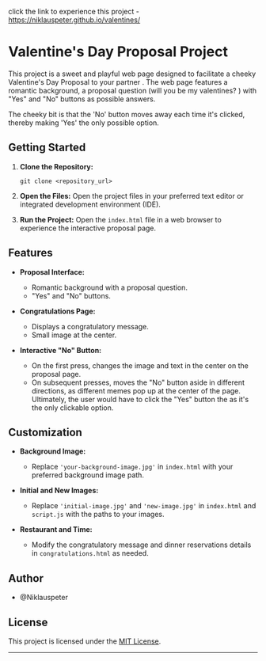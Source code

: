 click the link to experience this project - https://niklauspeter.github.io/valentines/

# Valentine's Day Proposal Project

This project is a sweet and playful web page designed to facilitate a cheeky Valentine's Day Proposal to your partner . The web page features a romantic background, a proposal question (will you be my valentines? ) with "Yes" and "No" buttons as possible answers.

The cheeky bit is that the 'No' button moves away each time it's clicked, thereby making 'Yes' the only possible option.

## Getting Started

1. **Clone the Repository:**
   ```
   git clone <repository_url>
   ```

2. **Open the Files:**
   Open the project files in your preferred text editor or integrated development environment (IDE).

3. **Run the Project:**
   Open the `index.html` file in a web browser to experience the interactive proposal page.

## Features

- **Proposal Interface:**
  - Romantic background with a proposal question.
  - "Yes" and "No" buttons.

- **Congratulations Page:**
  - Displays a congratulatory message.
  - Small image at the center.

- **Interactive "No" Button:**
  - On the first press, changes the image and text in the center on the proposal page.
  - On subsequent presses, moves the "No" button aside in different directions, as different memes pop up at the center of the page. Ultimately, the user would have to click the "Yes" button the as it's the only clickable option.

## Customization

- **Background Image:**
  - Replace `'your-background-image.jpg'` in `index.html` with your preferred background image path.

- **Initial and New Images:**
  - Replace `'initial-image.jpg'` and `'new-image.jpg'` in `index.html` and `script.js` with the paths to your images.

- **Restaurant and Time:**
  - Modify the congratulatory message and dinner reservations details in `congratulations.html` as needed.

## Author

- @Niklauspeter

## License

This project is licensed under the [MIT License](LICENSE).

---

